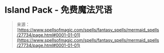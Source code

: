 <!--yml

category: 未分类

date: 2024-06-12 19:17:03

-->

# Island Pack - 免费魔法咒语

> 来源：[https://www.spellsofmagic.com/spells/fantasy_spells/mermaid_spells/27734/page.html#0001-01-01](https://www.spellsofmagic.com/spells/fantasy_spells/mermaid_spells/27734/page.html#0001-01-01)
